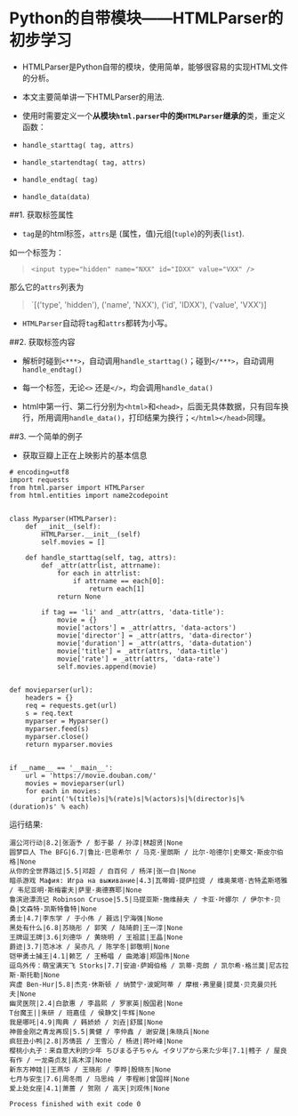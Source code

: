 ﻿# Python的自带模块——HTMLParser的初步学习

- HTMLParser是Python自带的模块，使用简单，能够很容易的实现HTML文件的分析。
- 本文主要简单讲一下HTMLParser的用法. 

- 使用时需要定义一个**从模块`html.parser`中的类`HTMLParser`继承的**类，重定义函数：

 - `handle_starttag( tag, attrs)`
 - `handle_startendtag( tag, attrs)`
 - `handle_endtag( tag)`
 - `handle_data(data)`

##1. 获取标签属性

- `tag`是的html标签，`attrs`是 (属性，值)元组(`tuple`)的列表(`list`). 

如一个标签为：
>`<input type="hidden" name="NXX" id="IDXX" value="VXX" />`

那么它的`attrs`列表为
>`[('type', 'hidden'), ('name', 'NXX'), ('id', 'IDXX'), ('value', 'VXX')]

- `HTMLParser`自动将`tag`和`attrs`都转为小写。

##2. 获取标签内容

- 解析时碰到`<***>`，自动调用`handle_starttag()`；碰到`</***>`，自动调用`handle_endtag()`
- 每一个标签，无论`<>` 还是`</>`，均会调用`handle_data()`

- html中第一行、第二行分别为`<html>`和`<head>`，后面无具体数据，只有回车换行，所用调用`handle_data()`，打印结果为换行；`</html></head>`同理。
 
##3. 一个简单的例子

- 获取豆瓣上正在上映影片的基本信息
```
# encoding=utf8
import requests
from html.parser import HTMLParser
from html.entities import name2codepoint


class Myparser(HTMLParser):
    def __init__(self):
        HTMLParser.__init__(self)
        self.movies = []

    def handle_starttag(self, tag, attrs):
        def _attr(attrlist, attrname):
            for each in attrlist:
                if attrname == each[0]:
                    return each[1]
            return None

        if tag == 'li' and _attr(attrs, 'data-title'):
            movie = {}
            movie['actors'] = _attr(attrs, 'data-actors')
            movie['director'] = _attr(attrs, 'data-director')
            movie['duration'] = _attr(attrs, 'data-dutation')
            movie['title'] = _attr(attrs, 'data-title')
            movie['rate'] = _attr(attrs, 'data-rate')
            self.movies.append(movie)


def movieparser(url):
    headers = {}
    req = requests.get(url)
    s = req.text
    myparser = Myparser()
    myparser.feed(s)
    myparser.close()
    return myparser.movies


if __name__ == '__main__':
    url = 'https://movie.douban.com/'
    movies = movieparser(url)
    for each in movies:
        print('%(title)s|%(rate)s|%(actors)s|%(director)s|%(duration)s' % each)
```

运行结果:
```
湄公河行动|8.2|张涵予 / 彭于晏 / 孙淳|林超贤|None
圆梦巨人 The BFG|6.7|鲁比·巴恩希尔 / 马克·里朗斯 / 比尔·哈德尔|史蒂文·斯皮尔伯格|None
从你的全世界路过|5.5|邓超 / 白百何 / 杨洋|张一白|None
暗杀游戏 Мафия: Игра на выживание|4.3|瓦蒂姆·提萨拉提 / 维奥莱塔·吉特孟斯塔雅 / 韦尼亚明·斯梅霍夫|萨里·奥德赛耶|None
鲁滨逊漂流记 Robinson Crusoe|5.5|马提亚斯·施维赫夫 / 卡亚·叶娜尔 / 伊尔卡·贝桑|文森特·凯斯特鲁特|None
勇士|4.7|李东学 / 于小伟 / 聂远|宁海强|None
黑处有什么|6.8|苏晓彤 / 郭笑 / 陆琦蔚|王一淳|None
王牌逗王牌|3.6|刘德华 / 黄晓明 / 王祖蓝|王晶|None
爵迹|3.7|范冰冰 / 吴亦凡 / 陈学冬|郭敬明|None
铠甲勇士捕王|4.1|赖艺 / 王畅唱 / 曲澔濬|郑国伟|None
逗鸟外传：萌宝满天飞 Storks|7.7|安迪·萨姆伯格 / 凯蒂·克朗 / 凯尔希·格兰莫|尼古拉斯·斯托勒|None
宾虚 Ben-Hur|5.8|杰克·休斯顿 / 纳赞宁·波妮阿蒂 / 摩根·弗里曼|提莫·贝克曼贝托夫|None
幽灵医院|2.4|白歆惠 / 李昌熙 / 罗家英|殷国君|None
T台魔王||朱研 / 班嘉佳 / 侯静文|牛辉|None
我是哪吒|4.9|陶典 / 韩娇娇 / 刘垚|舒展|None
神兽金刚之青龙再现|5.5|黄健 / 李仲鑫 / 谢安晟|朱晓兵|None
疯狂丑小鸭|2.8|苏倩芸 / 王雪沁 / 杨进|蒋叶峰|None
樱桃小丸子：来自意大利的少年 ちびまる子ちゃん イタリアから来た少年|7.1|鳕子 / 屋良有作 / 一龙斋贞友|高木淳|None
新东方神娃||王燕华 / 王晓彤 / 李晔|殷晓东|None
七月与安生|7.6|周冬雨 / 马思纯 / 李程彬|曾国祥|None
爱上处女座|4.1|萧蔷 / 贺刚 / 高天|刘观伟|None

Process finished with exit code 0
```

